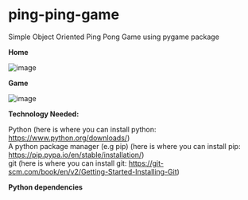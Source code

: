 # ping-ping-game
Simple Object Oriented Ping Pong Game using pygame package

**Home**

![image](https://github.com/ujjwalguptavirtuoso/ping-ping-game/assets/32568913/08e1bbc1-7f36-4a85-8bc6-3c323614299e)

**Game**

![image](https://github.com/ujjwalguptavirtuoso/ping-ping-game/assets/32568913/81987f14-52a4-4210-afed-dd97bc8c4e45)

**Technology Needed:**

Python (here is where you can install python: https://www.python.org/downloads/)   
A python package manager (e.g pip) (here is where you can install pip: https://pip.pypa.io/en/stable/installation/)  
git (here is where you can install git: https://git-scm.com/book/en/v2/Getting-Started-Installing-Git)  

**Python dependencies** 
